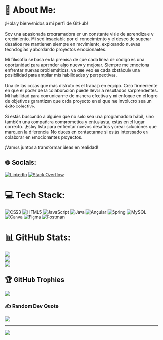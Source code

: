 # 💫 About Me:
¡Hola y bienvenidos a mi perfil de GitHub!<br><br>Soy una apasionada programadora en un constante viaje de aprendizaje y crecimiento. Mi sed insaciable por el conocimiento y el deseo de superar desafíos me mantienen siempre en movimiento, explorando nuevas tecnologías y abordando proyectos emocionantes.<br><br>Mi filosofía se basa en la premisa de que cada línea de código es una oportunidad para aprender algo nuevo y mejorar. Siempre me emociona enfrentar nuevas problemáticas, ya que veo en cada obstáculo una posibilidad para ampliar mis habilidades y perspectivas.<br><br>Una de las cosas que más disfruto es el trabajo en equipo. Creo firmemente en que el poder de la colaboración puede llevar a resultados sorprendentes. Mi habilidad para comunicarme de manera efectiva y mi enfoque en el logro de objetivos garantizan que cada proyecto en el que me involucro sea un éxito colectivo.<br><br>Si estás buscando a alguien que no solo sea una programadora hábil, sino también una compañera comprometida y entusiasta, estás en el lugar correcto. ¡Estoy lista para enfrentar nuevos desafíos y crear soluciones que marquen la diferencia! No dudes en contactarme si estás interesado en colaborar en emocionantes proyectos.<br><br>¡Vamos juntos a transformar ideas en realidad!


## 🌐 Socials:
[![LinkedIn](https://img.shields.io/badge/LinkedIn-%230077B5.svg?logo=linkedin&logoColor=white)](https://linkedin.com/in/waira-restrepo-agudelo/) [![Stack Overflow](https://img.shields.io/badge/-Stackoverflow-FE7A16?logo=stack-overflow&logoColor=white)](https://stackoverflow.com/users/27613811/alejandra-restrepo) 

# 💻 Tech Stack:
![CSS3](https://img.shields.io/badge/css3-%231572B6.svg?style=for-the-badge&logo=css3&logoColor=white) ![HTML5](https://img.shields.io/badge/html5-%23E34F26.svg?style=for-the-badge&logo=html5&logoColor=white) ![JavaScript](https://img.shields.io/badge/javascript-%23323330.svg?style=for-the-badge&logo=javascript&logoColor=%23F7DF1E) ![Java](https://img.shields.io/badge/java-%23ED8B00.svg?style=for-the-badge&logo=java&logoColor=white) ![Angular](https://img.shields.io/badge/angular-%23DD0031.svg?style=for-the-badge&logo=angular&logoColor=white) ![Spring](https://img.shields.io/badge/spring-%236DB33F.svg?style=for-the-badge&logo=spring&logoColor=white) ![MySQL](https://img.shields.io/badge/mysql-%2300f.svg?style=for-the-badge&logo=mysql&logoColor=white) ![Canva](https://img.shields.io/badge/Canva-%2300C4CC.svg?style=for-the-badge&logo=Canva&logoColor=white) 	![Figma](https://img.shields.io/badge/figma-%23F24E1E.svg?style=for-the-badge&logo=figma&logoColor=white) ![Postman](https://img.shields.io/badge/Postman-FF6C37?style=for-the-badge&logo=postman&logoColor=white)
# 📊 GitHub Stats:
![](https://github-readme-stats.vercel.app/api?username=WairaRestrepo&theme=synthwave&hide_border=false&include_all_commits=false&count_private=false)<br/>
![](https://github-readme-streak-stats.herokuapp.com/?user=WairaRestrepo&theme=synthwave&hide_border=false)<br/>
![](https://github-readme-stats.vercel.app/api/top-langs/?username=WairaRestrepo&theme=synthwave&hide_border=false&include_all_commits=false&count_private=false&layout=compact)

## 🏆 GitHub Trophies
![](https://github-profile-trophy.vercel.app/?username=WairaRestrepo&theme=dracula&no-frame=false&no-bg=true&margin-w=4)

### ✍️ Random Dev Quote
![](https://quotes-github-readme.vercel.app/api?type=horizontal&theme=light)

---
[![](https://visitcount.itsvg.in/api?id=WairaRestrepo&icon=0&color=0)](https://visitcount.itsvg.in)

<!-- Proudly created with GPRM ( https://gprm.itsvg.in ) -->
